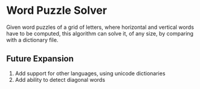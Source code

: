 # Word Puzzle Solver
Given word puzzles of a grid of letters, where horizontal and vertical words have to be computed, this algorithm can solve it, of any size, by comparing with a dictionary file.

## Future Expansion
1. Add support for other languages, using unicode dictionaries
2. Add ability to detect diagonal words
